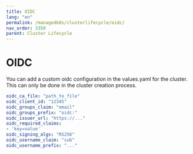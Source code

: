 ```yaml
---
title: OIDC
lang: "en"
permalink: /managedk8s/clusterlifecycle/oidc/
nav_order: 3350
parent: Cluster Lifecycle
---
```

# OIDC

You can add a custom oidc configuration in the values.yaml for the cluster. This can only be done in the cluster creation process.

```yaml
oidc_ca_file: "path_to_file"
oidc_client_id: "12345"
oidc_groups_claim: "email"
oidc_groups_prefix: "oidc:"
oidc_issuer_url: "https://..."
oidc_required_claims:
- 'key=value'
oidc_signing_algs: "RS256"
oidc_username_claim: "sub"
oidc_username_prefix: "..."
```
